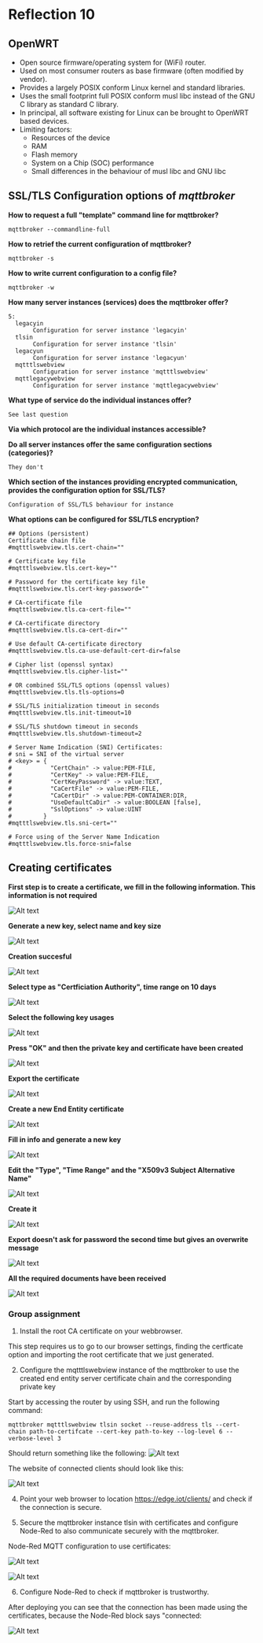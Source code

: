 # Reflection 10

## OpenWRT
-   Open source firmware/operating system for (WiFi) router.
-   Used on most consumer routers as base firmware (often modified by vendor).
-   Provides a largely POSIX conform Linux kernel and standard libraries.
-   Uses the small footprint full POSIX conform musl libc instead of the GNU C
library as standard C library.
- In principal, all software existing for Linux can be brought to OpenWRT based devices.
-   Limiting factors: 
    -   Resources of the device
    -   RAM
    -   Flash memory
    -   System on a Chip (SOC) performance
    -   Small differences in the behaviour of musl libc and GNU libc

## SSL/TLS Configuration options of *mqttbroker*

**How to request a full "template" command line for mqttbroker?**

    mqttbroker --commandline-full

**How to retrief the current configuration of mqttbroker?**

    mqttbroker -s

**How to write current configuration to a config file?**

    mqttbroker -w

**How many server instances (services) does the mqttbroker offer?**

    5:
      legacyin
           Configuration for server instance 'legacyin'
      tlsin
           Configuration for server instance 'tlsin'
      legacyun
           Configuration for server instance 'legacyun'
      mqtttlswebview
           Configuration for server instance 'mqtttlswebview'
      mqttlegacywebview
           Configuration for server instance 'mqttlegacywebview'


**What type of service do the individual instances offer?**

    See last question

**Via which protocol are the individual instances accessible?**


**Do all server instances offer the same configuration sections (categories)?**

    They don't

**Which section of the instances providing encrypted communication, provides the configuration option for SSL/TLS?**

    Configuration of SSL/TLS behaviour for instance

**What options can be configured for SSL/TLS encryption?**

    ## Options (persistent)
    Certificate chain file
    #mqtttlswebview.tls.cert-chain=""

    # Certificate key file
    #mqtttlswebview.tls.cert-key=""

    # Password for the certificate key file
    #mqtttlswebview.tls.cert-key-password=""

    # CA-certificate file
    #mqtttlswebview.tls.ca-cert-file=""
    
    # CA-certificate directory
    #mqtttlswebview.tls.ca-cert-dir=""
    
    # Use default CA-certificate directory
    #mqtttlswebview.tls.ca-use-default-cert-dir=false
    
    # Cipher list (openssl syntax)
    #mqtttlswebview.tls.cipher-list=""
    
    # OR combined SSL/TLS options (openssl values)
    #mqtttlswebview.tls.tls-options=0
    
    # SSL/TLS initialization timeout in seconds
    #mqtttlswebview.tls.init-timeout=10
    
    # SSL/TLS shutdown timeout in seconds
    #mqtttlswebview.tls.shutdown-timeout=2
    
    # Server Name Indication (SNI) Certificates:
    # sni = SNI of the virtual server
    # <key> = {
    #           "CertChain" -> value:PEM-FILE,
    #           "CertKey" -> value:PEM-FILE,
    #           "CertKeyPassword" -> value:TEXT,
    #           "CaCertFile" -> value:PEM-FILE,
    #           "CaCertDir" -> value:PEM-CONTAINER:DIR,
    #           "UseDefaultCaDir" -> value:BOOLEAN [false],
    #           "SslOptions" -> value:UINT
    #         }
    #mqtttlswebview.tls.sni-cert=""
    
    # Force using of the Server Name Indication
    #mqtttlswebview.tls.force-sni=false

## Creating certificates

**First step is to create a certificate, we fill in the following information. This information is not required**

![Alt text](image.png)

**Generate a new key, select name and key size**

![Alt text](image-1.png)

**Creation succesful**

![Alt text](image-2.png)

**Select type as "Certficiation Authority", time range on 10 days**

![Alt text](image-3.png)

**Select the following key usages**

![Alt text](image-4.png)

**Press "OK" and then the private key and certificate have been created**

![Alt text](image-5.png)

**Export the certificate**

![Alt text](image-6.png)

**Create a new End Entity certificate**

![Alt text](image-7.png)

**Fill in info and generate a new key**

![Alt text](image-8.png)

**Edit the "Type", "Time Range" and the "X509v3 Subject Alternative Name"**

![Alt text](image-9.png)

**Create it**

![Alt text](image-10.png)

**Export doesn't ask for password the second time but gives an overwrite message**

![Alt text](image-14.png)

**All the required documents have been received**

![Alt text](image-13.png)

### Group assignment

1. Install the root CA certificate on your webbrowser.

This step requires us to go to our browser settings, finding the certficate option and importing the root certificate that we just generated.

2. Configure the mqtttlswebview instance of the mqttbroker to use the created end entity server certificate chain and the corresponding private key

Start by accessing the router by using SSH, and run the following command:

    mqttbroker mqtttlswebview tlsin socket --reuse-address tls --cert-chain path-to-certifcate --cert-key path-to-key --log-level 6 --verbose-level 3

Should return something like the following:
![Alt text](image-15.png)

The website of connected clients should look like this:

![Alt text](image-19.png)

4. Point your web browser to location https://edge.iot/clients/ and check if the connection is secure.


5. Secure the mqttbroker instance tlsin with certificates and configure Node-Red to also communicate securely with the mqttbroker.

Node-Red MQTT configuration to use certificates:

![Alt text](image-16.png)

![Alt text](image-17.png)

6. Configure Node-Red to check if mqttbroker is trustworthy.

After deploying you can see that the connection has been made using the certificates, because the Node-Red block says "connected:

![Alt text](image-18.png)

